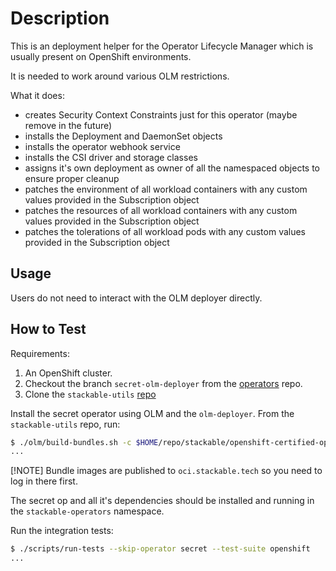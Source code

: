 # Description

This is an deployment helper for the Operator Lifecycle Manager which is usually present on OpenShift environments.

It is needed to work around various OLM restrictions.

What it does:

- creates Security Context Constraints just for this operator (maybe remove in the future)
- installs the Deployment and DaemonSet objects
- installs the operator webhook service
- installs the CSI driver and storage classes
- assigns it's own deployment as owner of all the namespaced objects to ensure proper cleanup
- patches the environment of all workload containers with any custom values provided in the Subscription object
- patches the resources of all workload containers with any custom values provided in the Subscription object
- patches the tolerations of all workload pods with any custom values provided in the Subscription object

## Usage

Users do not need to interact with the OLM deployer directly.

## How to Test

Requirements:

1. An OpenShift cluster.
2. Checkout the branch `secret-olm-deployer` from the [operators](https://github.com/stackabletech/openshift-certified-operators/tree/secret-olm-deployer) repo.
3. Clone the `stackable-utils` [repo](https://github.com/stackabletech/stackable-utils)

Install the secret operator using OLM and the `olm-deployer`. From the `stackable-utils` repo, run:

```bash
$ ./olm/build-bundles.sh -c $HOME/repo/stackable/openshift-certified-operators -r 24.11.0 -o secret -d
...
```

[!NOTE]
Bundle images are published to `oci.stackable.tech` so you need to log in there first.

The secret op and all it's dependencies should be installed and running in the `stackable-operators` namespace.

Run the integration tests:

```bash
$ ./scripts/run-tests --skip-operator secret --test-suite openshift
...
```
